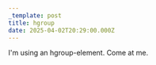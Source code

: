 ```yaml
---
_template: post
title: hgroup
date: 2025-04-02T20:29:00.000Z
---
```

I'm using an hgroup-element. Come at me.
